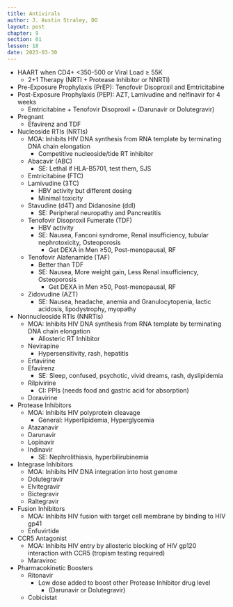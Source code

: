 ```yaml
---
title: Antivirals
author: J. Austin Straley, DO
layout: post
chapter: 9
section: 01
lesson: 18
date: 2023-03-30
---
```


- HAART when CD4+ \<350-500 or Viral Load ≥ 55K
  - 2+1 Therapy (NRTI + Protease Inhibitor or NNRTI)
- Pre-Exposure Prophylaxis (PrEP): Tenofovir Disoproxil and Emtricitabine
- Post-Exposure Prophylaxis (PEP): AZT, Lamivudine and nelfinavir for 4 weeks
  - Emtricitabine + Tenofovir Disoproxil + (Darunavir or Dolutegravir)
- Pregnant
  - Efavirenz and TDF
- Nucleoside RTIs (NRTIs)
  - MOA: Inhibits HIV DNA synthesis from RNA template by terminating DNA chain elongation
    - Competitive nucleoside/tide RT inhibitor
  - Abacavir (ABC)
    - SE: Lethal if HLA-B5701, test them, SJS
  - Emtricitabine (FTC)
  - Lamivudine (3TC)
    - HBV activity but different dosing
    - Minimal toxicity
  - Stavudine (d4T) and Didanosine (ddl)
    - SE: Peripheral neuropathy and Pancreatitis
  - Tenofovir Disoproxil Fumerate (TDF)
    - HBV activity
    - SE: Nausea, Fanconi syndrome, Renal insufficiency, tubular nephrotoxicity, Osteoporosis
      - Get DEXA in Men ≥50, Post-menopausal, RF
  - Tenofovir Alafenamide (TAF)
    - Better than TDF
    - SE: Nausea, More weight gain, Less Renal insufficiency, Osteoporosis
      - Get DEXA in Men ≥50, Post-menopausal, RF
  - Zidovudine (AZT)
    - SE: Nausea, headache, anemia and Granulocytopenia, lactic acidosis, lipodystrophy, myopathy
- Nonnucleoside RTIs (NNRTIs)
  - MOA: Inhibits HIV DNA synthesis from RNA template by terminating DNA chain elongation
    - Allosteric RT Inhibitor
  - Nevirapine
    - Hypersensitivity, rash, hepatitis
  - Ertavirine
  - Efavirenz
    - SE: Sleep, confused, psychotic, vivid dreams, rash, dyslipidemia
  - Rilpivirine
    - CI: PPIs (needs food and gastric acid for absorption)
  - Doravirine
- Protease Inhibitors
  - MOA: Inhibits HIV polyprotein cleavage
    - General: Hyperlipidemia, Hyperglycemia
  - Atazanavir
  - Darunavir
  - Lopinavir
  - Indinavir
    - SE: Nephrolithiasis, hyperbilirubinemia
- Integrase Inhibitors
  - MOA: Inhibits HIV DNA integration into host genome
  - Dolutegravir
  - Elvitegravir
  - Bictegravir
  - Raltegravir
- Fusion Inhibitors
  - MOA: Inhibits HIV fusion with target cell membrane by binding to HIV gp41
  - Enfuvirtide
- CCR5 Antagonist
  - MOA: Inhibits HIV entry by allosteric blocking of HIV gp120 interaction with CCR5 (tropism testing required)
  - Maraviroc
- Pharmacokinetic Boosters
  - Ritonavir
    - Low dose added to boost other Protease Inhibitor drug level
      - (Darunavir or Dolutegravir)
  - Cobicistat
